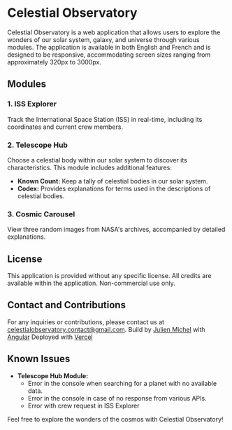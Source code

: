 # Celestial Observatory

Celestial Observatory is a web application that allows users to explore the wonders of our solar system, galaxy, and universe through various modules. The application is available in both English and French and is designed to be responsive, accommodating screen sizes ranging from approximately 320px to 3000px.

## Modules

### 1. ISS Explorer

Track the International Space Station (ISS) in real-time, including its coordinates and current crew members.

### 2. Telescope Hub

Choose a celestial body within our solar system to discover its characteristics. This module includes additional features:
   - **Known Count:** Keep a tally of celestial bodies in our solar system.
   - **Codex:** Provides explanations for terms used in the descriptions of celestial bodies.

### 3. Cosmic Carousel

View three random images from NASA's archives, accompanied by detailed explanations.

## License

This application is provided without any specific license. All credits are available within the application. Non-commercial use only.

## Contact and Contributions

For any inquiries or contributions, please contact us at [celestialobservatory.contact@gmail.com](mailto:celestialobservatory.contact@gmail.com).
Build by [Julien Michel](https://v2-jumic.vercel.app/) with [Angular](https://angular.io/)
Deployed with [Vercel](https://vercel.com/)
## Known Issues

- **Telescope Hub Module:**
  - Error in the console when searching for a planet with no available data.
  - Error in the console in case of no response from various APIs.
  - Error with crew request in ISS Explorer

Feel free to explore the wonders of the cosmos with Celestial Observatory!
